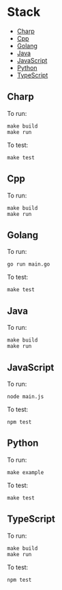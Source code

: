 # Stack

* [Charp](#charp)
* [Cpp](#cpp)
* [Golang](#golang)
* [Java](#java)
* [JavaScript](#javascript)
* [Python](#python)
* [TypeScript](#typescript)


## Charp
To run:
```
make build
make run
```
To test:
```
make test
```

## Cpp
To run:
```
make build
make run
```

## Golang
To run:
```
go run main.go
```
To test:
```
make test
```

## Java
To run:
```
make build
make run
```

## JavaScript
To run:
```
node main.js
```
To test:
```
npm test
```

## Python
To run:
```
make example
```
To test:
```
make test
```

## TypeScript
To run:
```
make build
make run
```
To test:
```
npm test
```
